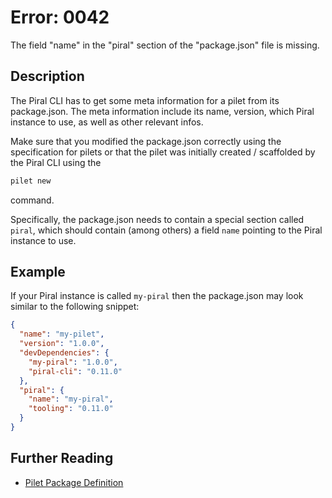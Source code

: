 # Error: 0042

The field "name" in the "piral" section of the "package.json" file is missing.

## Description

The Piral CLI has to get some meta information for a pilet from its package.json.
The meta information include its name, version, which Piral instance to use, as well
as other relevant infos.

Make sure that you modified the package.json correctly using the specification for
pilets or that the pilet was initially created / scaffolded by the Piral CLI using
the

```sh
pilet new
```

command.

Specifically, the package.json needs to contain a special section called `piral`, which
should contain (among others) a field `name` pointing to the Piral instance to use.

## Example

If your Piral instance is called `my-piral` then the package.json may look similar to
the following snippet:

```json
{
  "name": "my-pilet",
  "version": "1.0.0",
  "devDependencies": {
    "my-piral": "1.0.0",
    "piral-cli": "0.11.0"
  },
  "piral": {
    "name": "my-piral",
    "tooling": "0.11.0"
  }
}
```

## Further Reading

 - [Pilet Package Definition](https://docs.piral.io/reference/documentation/C31-pilet-metadata)
